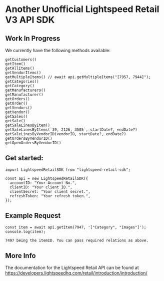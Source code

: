# Another Unofficial Lightspeed Retail V3 API SDK

## Work In Progress

We currently have the following methods available:

```
getCustomers()
getItem()
getAllItems()
getVendorItems()
getMultipleItems() // await api.getMultipleItems("[7957, 7944]");
getCategories()
getCategory()
getManufacturers()
getManufacturer()
getOrders()
getOrder()
getVendors()
getVendor()
getSales()
getSale()
getSaleLinesByItem()
getSaleLinesByItems(`39, 2126, 3505`, startDate?, endDate?)
getSaleLinesByVendorID(vendorID, startDate?, endDate?)
getOrdersByVendorID()
getOpenOrdersByVendorID()
```

## Get started:

```
import LightspeedRetailSDK from "lightspeed-retail-sdk";

const api = new LightspeedRetailSDK({
  accountID: "Your Account No.",
  clientID: "Your client ID.",
  clientSecret: "Your client secret.",
  refreshToken: "Your refresh token.",
});
```

## Example Request

```
const item = await api.getItem(7947, '["Category", "Images"]');
console.log(item);

7497 being the itemID. You can pass required relations as above.
```

## More Info

The documentation for the Lightspeed Retail API can be found at https://developers.lightspeedhq.com/retail/introduction/introduction/
